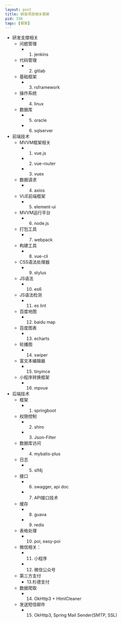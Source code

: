 ```yaml
---
layout: post
title: 研发项目相关框架
pid: 330
tags: [框架]
---
```


+ 研发支撑相关
  + 问题管理
    + 01. jenkins
  + 代码管理
    + 02. gitlab
  + 基础框架
    + 03. rsframework
  + 操作系统
    + 04. linux
  + 数据库
    + 05. oracle
    + 06. sqlserver
+ 前端技术
  + MVVM框架相关
    + 01. vue.js
    + 02. vue-router
    + 03. vuex
  + 数据请求
    + 04. axios
  + VUE前端框架
    + 05. element-ui
  + MVVM运行平台
    + 06. node.js
  + 打包工具
    + 07. webpack
  + 构建工具
    + 08. vue-cli
  + CSS语法处理器
    + 09. stylus
  + JS语法
    + 10. es6
  + JS语法检测
    + 11. es lint
  + 百度地图
    + 12. baidu map
  + 百度图表
    + 13. echarts
  + 轮播图
    + 14. swiper
  + 富文本编辑器
    + 15. tinymce
  + 小程序转换框架
    + 16. mpvue
+ 后端技术
  + 框架
    + 01. springboot
  + 权限控制
    + 02. shiro
    + 03. Json-Filter
  + 数据库访问
    + 04. mybatis-plus
  + 日志
    + 05. slf4j
  + 接口
    + 06. swagger, api doc
    + 07. API接口技术
  + 缓存
    + 08. guava
    + 09. redis
  + 表格处理
    + 10. poi, easy-poi
  + 微信相关：
    + 11. 小程序
    + 12. 微信公众号
  + 第三方支付
    + 13.杉德支付
  + 数据爬取
    + 14. OkHttp3 + HtmlCleaner
  + 发送短信邮件
    + 15. OkHttp3, Spring Mail Sender(SMTP, SSL)